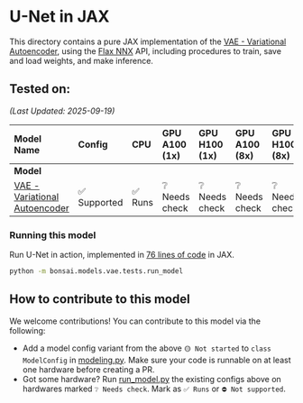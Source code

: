 # U-Net in JAX

This directory contains a pure JAX implementation of the [VAE - Variational Autoencoder](https://arxiv.org/abs/1312.6114), using the [Flax NNX](https://flax.readthedocs.io/en/v0.8.3/experimental/nnx/index.html) API, including procedures to train, save and load weights, and make inference.


## Tested on:  
*(Last Updated: 2025-09-19)*

 

| Model Name | Config | CPU | GPU A100 (1x) | GPU H100 (1x) | GPU A100 (8x) | GPU H100 (8x) | TPU v2 (8x) | TPU v5e (1x) |
| :--- | :--- | :--- | :--- | :--- | :--- | :--- | :--- | :--- |
| **Model** | | | | | | | | |
| [VAE - Variational Autoencoder](https://arxiv.org/abs/1312.6114) | ✅ Supported | ✅ Runs | ❔ Needs check | ❔ Needs check | ❔ Needs check | ❔ Needs check |❔ Needs check | ❔ Needs check |


### Running this model

Run U-Net in action, implemented in [76 lines of code](modeling.py) in JAX.

```sh
python -m bonsai.models.vae.tests.run_model
```


## How to contribute to this model

We welcome contributions! You can contribute to this model via the following:
* Add a model config variant from the above `🟡 Not started` to `class ModelConfig` in [modeling.py](modeling.py). Make sure your code is runnable on at least one hardware before creating a PR.
* Got some hardware? Run [run_model.py](tests/run_model.py) the existing configs above on hardwares marked `❔ Needs check`. Mark as `✅ Runs` or `⛔️ Not supported`.

